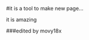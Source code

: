 #it is a tool to make new page...
it is amazing        
###edited by movy18x













        







        



        



        



        



        



        

        
        